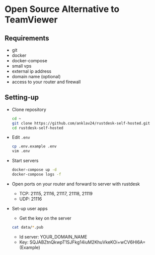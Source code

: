 # Open Source Alternative to TeamViewer

## Requirements

- git
- docker
- docker-compose
- small vps
- external ip address
- domain name (optional)
- access to your router and firewall

## Setting-up

- Clone repository

  ```bash
  cd ~
  git clone https://github.com/anklav24/rustdesk-self-hosted.git
  cd rustdesk-self-hosted
  ```

- Edit `.env`

  ```bash
  cp .env.example .env
  vim .env
  ```

- Start servers

  ```bash
  docker-compose up -d
  docker-compose logs -f
  ```

- Open ports on your router and forward to server with rustdesk
  - TCP: 21115, 21116, 21117, 21118, 21119
  - UDP: 21116

- Set-up user apps
  - Get the key on the server

  ```bash
  cat data/*.pub
  ```

  - Id server: YOUR_DOMAIN_NAME
  - Key: SQJABZtnQkwpT1SJFkg14iuM2KhuVkeKOi+wCV6HI6A=  (Example)
